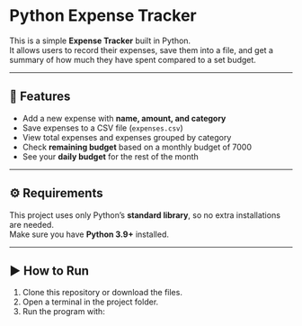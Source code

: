 # Python Expense Tracker

This is a simple **Expense Tracker** built in Python.  
It allows users to record their expenses, save them into a file, and get a summary of how much they have spent compared to a set budget.

---

## 📌 Features
- Add a new expense with **name, amount, and category**  
- Save expenses to a CSV file (`expenses.csv`)  
- View total expenses and expenses grouped by category  
- Check **remaining budget** based on a monthly budget of 7000  
- See your **daily budget** for the rest of the month

---

## ⚙️ Requirements
This project uses only Python’s **standard library**, so no extra installations are needed.  
Make sure you have **Python 3.9+** installed.

---

## ▶️ How to Run
1. Clone this repository or download the files.  
2. Open a terminal in the project folder.  
3. Run the program with:
